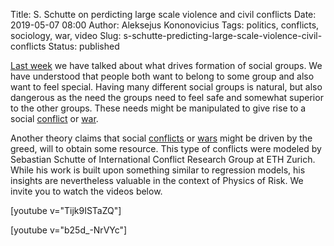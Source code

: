 Title: S. Schutte on perdicting large scale violence and civil conflicts
Date: 2019-05-07 08:00
Author: Aleksejus Kononovicius
Tags: politics, conflicts, sociology, war, video
Slug: s-schutte-predicting-large-scale-violence-civil-conflicts
Status: published

[Last week]({filename}/articles/2019/mark-diff-model.md) we have talked about
what drives formation of social groups. We have understood that people both want
to belong to some group and also want to feel special. Having many different
social groups is natural, but also dangerous as the need the groups need to feel
safe and somewhat superior to the other groups. These needs might be manipulated
to give rise to a social [conflict](/tag/conflicts) or [war](/tag/war/).

Another theory claims that social [conflicts](/tag/conflicts) or
[wars](/tag/war/) might be driven by the greed, will to obtain some resource.
This type of conflicts were modeled by Sebastian Schutte of International
Conflict Research Group at ETH Zurich. While his work is built upon something
similar to regression models, his insights are nevertheless valuable in the
context of Physics of Risk. We invite you to watch the videos below.

[youtube v="Tijk9ISTaZQ"]

[youtube v="b25d_-NrVYc"]
